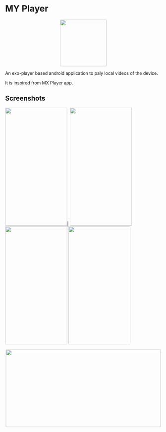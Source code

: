 
# MY Player

<p align="center" width="100%">
  <img src="https://user-images.githubusercontent.com/85953406/193394080-39eef30e-2083-430b-87d4-82dc2cfe1ec6.jpg" width="150" height="150">
</p>

An exo-player based android application to paly local videos of the device.

It is inspired from MX Player app.

## Screenshots

<img src="https://user-images.githubusercontent.com/85953406/193395206-dd796718-8949-4e7f-b1a6-b7dbc807bf1f.jpg" width="200" height="380"  >|
<img src="https://user-images.githubusercontent.com/85953406/193394891-9eef0fe7-8988-4e74-ae4b-203288a5fa09.jpg" width="200" height="380"  >
<img src="https://user-images.githubusercontent.com/85953406/193394893-d2f1d687-2651-4714-948c-88530d443a7c.jpg"  width="200" height="380" >
<img src="https://user-images.githubusercontent.com/85953406/193394762-abe29565-582e-4c34-8bf3-5f00ad2d6102.jpg" width="200" height="380"  >

<p align="center" width="100%">
   <img src="https://user-images.githubusercontent.com/85953406/193395062-d22c41c2-b93b-42ac-9e10-6a0e8f298897.jpg" width="500" height="250" />
</p>
